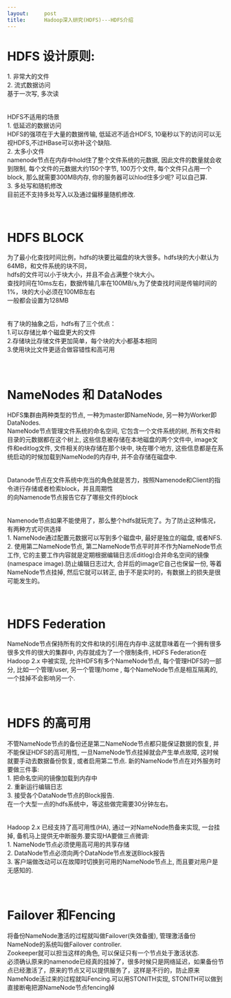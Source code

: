```yaml
---
layout:     post
title:      Hadoop深入研究(HDFS)---HDFS介绍
---
```

<div id="article_content" class="article_content clearfix csdn-tracking-statistics" data-pid="blog" data-mod="popu_307" data-dsm="post">
								            <link rel="stylesheet" href="https://csdnimg.cn/release/phoenix/template/css/ck_htmledit_views-f76675cdea.css">
						<div class="htmledit_views" id="content_views">
                
<h1>HDFS 设计原则:</h1>
<span></span>1. 非常大的文件<br><span></span>2. 流式数据访问<br><span></span>基于一次写, 多次读<br><br><br>
HDFS不适用的场景<br><span></span>1. 低延迟的数据访问<br><span></span>HDFS的强项在于大量的数据传输, 低延迟不适合HDFS, 10毫秒以下的访问可以无视HDFS,不过HBase可以弥补这个缺陷.<br><span></span>2. 太多小文件<br><span></span>namenode节点在内存中hold住了整个文件系统的元数据, 因此文件的数量就会收到限制, 每个文件的元数据大约150个字节, 100万个文件, 每个文件只占用一个block, 那么就需要300MB内存, 你的服务器可以hlod住多少呢? 可以自己算.<br><span></span>3. 多处写和随机修改<br><span></span>目前还不支持多处写入以及通过偏移量随机修改.<br><br><br><h1>HDFS BLOCK</h1>
<span></span>为了最小化查找时间比例，hdfs的块要比磁盘的块大很多。hdfs块的大小默认为64MB，和文件系统的块不同，<br><span></span>hdfs的文件可以小于块大小，并且不会占满整个块大小。<br><span></span>查找时间在10ms左右，数据传输几率在100MB/s,为了使查找时间是传输时间的1%，块的大小必须在100MB左右<br><span></span>一般都会设置为128MB<br><br><br><span></span>有了块的抽象之后，hdfs有了三个优点：<br><span></span>1.可以存储比单个磁盘更大的文件<br><span></span>2.存储块比存储文件更加简单，每个块的大小都基本相同<br><span></span>3.使用块比文件更适合做容错性和高可用<br><br><br><h1>NameNodes 和 DataNodes</h1>
<span></span>HDFS集群由两种类型的节点, 一种为master即NameNode, 另一种为Worker即DataNodes.<br><span></span>NameNode节点管理文件系统的命名空间, 它包含一个文件系统的树, 所有文件和目录的元数据都在这个树上, 这些信息被存储在本地磁盘的两个文件中, image文件和editlog文件, 文件相关的块存储在那个块中, 块在哪个地方, 这些信息都是在系统启动的时候加载到NameNode的内存中, 并不会存储在磁盘中.<br><br><br><span></span>Datanode节点在文件系统中充当的角色就是苦力，按照Namenode和Client的指令进行存储或者检索block，并且周期性<br><span></span>的向Namenode节点报告它存了哪些文件的block<br><br><br><span></span>Namenode节点如果不能使用了，那么整个hdfs就玩完了。为了防止这种情况，有两种方式可供选择<br><span></span>1. NameNode通过配置元数据可以写到多个磁盘中, 最好是独立的磁盘, 或者NFS.<br><span></span>2. 使用第二NameNode节点, 第二NameNode节点平时并不作为NameNode节点工作, 它的主要工作内容就是定期根据编辑日志(Editlog)合并命名空间的镜像(namespace image).防止编辑日志过大, 合并后的image它自己也保留一份, 等着NameNode节点挂掉, 然后它就可以转正, 由于不是实时的，有数据上的损失是很可能发生的。<br><br><br><h1>HDFS Federation</h1>
<span></span>NameNode节点保持所有的文件和块的引用在内存中.这就意味着在一个拥有很多很多文件的很大的集群中, 内存就成为了一个限制条件, HDFS Federation在Hadoop 2.x 中被实现, 允许HDFS有多个NameNode节点, 每个管理HDFS的一部分, 比如一个管理/user, 另一个管理/home , 每个NameNode节点是相互隔离的, 一个挂掉不会影响另一个.<br><br><br><h1>HDFS 的高可用</h1>
<span></span>不管NameNode节点的备份还是第二NameNode节点都只能保证数据的恢复, 并不能保证HDFS的高可用性, 一旦NameNode节点挂掉就会产生单点故障, 这时候就要手动去数据备份恢复, 或者启用第二节点. 新的NameNode节点在对外服务时要做三件事:<br><span></span>1. 把命名空间的镜像加载到内存中<br><span></span>2. 重新运行编辑日志<br><span></span>3. 接受各个DataNode节点的Block报告.<br><span></span>在一个大型一点的hdfs系统中，等这些做完需要30分钟左右。<br><br><br><span></span>Hadoop 2.x 已经支持了高可用性(HA), 通过一对NameNode热备来实现, 一台挂掉, 备机马上提供无中断服务.要实现HA要做三点微调:<br><span></span>1. NameNode节点必须使用高可用的共享存储<br><span></span>2. DataNode节点必须向两个DataNode节点发送Block报告<br><span></span>3. 客户端做改动可以在故障时切换到可用的NameNode节点上, 而且要对用户是无感知的.<br><br><br><h1>Failover 和Fencing</h1>
<span></span>将备份NameNode激活的过程就叫做Failover(失效备援), 管理激活备份NameNode的系统叫做Failover controller.<br><span></span>Zookeeper就可以担当这样的角色, 可以保证只有一个节点处于激活状态.<br><span></span>必须确认原来的namenode已经真的挂掉了，很多时候只是网络延迟，如果备份节点已经激活了，原来的节点又可以提供服务了，这样是不行的，防止原来NameNode活过来的过程就叫Fencing.可以用STONITH实现, STONITH可以做到直接断电把源NameNode节点fencing掉
            </div>
                </div>